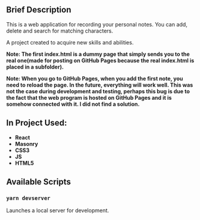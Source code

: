 
## Brief Description

This is a web application for recording your personal notes. You can add, delete and search for matching characters.

A project created to acquire new skills and abilities.

**Note: The first index.html is a dummy page that simply sends you to the real one(made for posting on GitHub Pages because the real index.html is placed in a subfolder).**

**Note: When you go to GitHub Pages, when you add the first note, you need to reload the page. In the future, everything will work well. This was not the case during development and testing, perhaps this bug is due to the fact that the web program is hosted on GitHub Pages and it is somehow connected with it. I did not find a solution.**

## In Project Used:

* **React**
* **Masonry** 
* **CSS3**
* **JS**
* **HTML5**

## Available Scripts

### `yarn devserver`

Launches a local server for development.